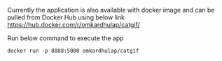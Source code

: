 Currently the application is also available with docker image and can be pulled from Docker Hub using below link
https://hub.docker.com/r/omkardhulap/catgif/ 

Run below command to execute the app
```
docker run -p 8888:5000 omkardhulap/catgif
```
